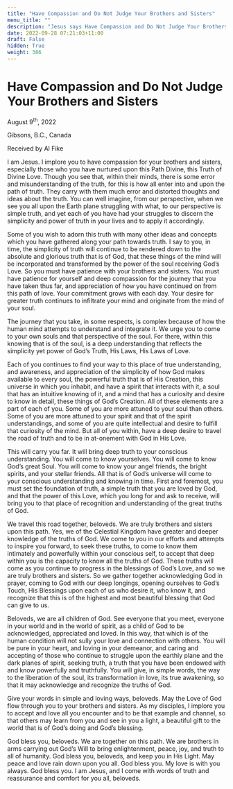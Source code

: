 ```yaml
---
title: "Have Compassion and Do Not Judge Your Brothers and Sisters"
menu_title: ""
description: "Jesus says Have Compassion and Do Not Judge Your Brothers and Sisters"
date: 2022-09-28 07:21:03+11:00
draft: False
hidden: True
weight: 386
---
```

# Have Compassion and Do Not Judge Your Brothers and Sisters

August 9<sup>th</sup>, 2022

Gibsons, B.C., Canada

Received by Al Fike   



I am Jesus. I implore you to have compassion for your brothers and sisters, especially those who you have nurtured upon this Path Divine, this Truth of Divine Love. Though you see that, within their minds, there is some error and misunderstanding of the truth, for this is how all enter into and upon the path of truth. They carry with them much error and distorted thoughts and ideas about the truth. You can well imagine, from our perspective, when we see you all upon the Earth plane struggling with what, to our perspective is simple truth, and yet each of you have had your struggles to discern the simplicity and power of truth in your lives and to apply it accordingly.

Some of you wish to adorn this truth with many other ideas and concepts which you have gathered along your path towards truth. I say to you, in time, the simplicity of truth will continue to be rendered down to the absolute and glorious truth that is of God, that these things of the mind will be incorporated and transformed by the power of the soul receiving God’s Love. So you must have patience with your brothers and sisters. You must have patience for yourself and deep compassion for the journey that you have taken thus far, and appreciation of how you have continued on from this path of love. Your commitment grows with each day. Your desire for greater truth continues to infiltrate your mind and originate from the mind of your soul.

The journey that you take, in some respects, is complex because of how the human mind attempts to understand and integrate it. We urge you to come to your own souls and that perspective of the soul. For there, within this knowing that is of the soul, is a deep understanding that reflects the simplicity yet power of God’s Truth, His Laws, His Laws of Love.

Each of you continues to find your way to this place of true understanding, and awareness, and appreciation of the simplicity of how God makes available to every soul, the powerful truth that is of His Creation, this universe in which you inhabit, and have a spirit that interacts with it, a soul that has an intuitive knowing of it, and a mind that has a curiosity and desire to know in detail, these things of God’s Creation.
All of these elements are a part of each of you. Some of you are more attuned to your soul than others. Some of you are more attuned to your spirit and that of the spirit understandings, and some of you are quite intellectual and desire to fulfill that curiosity of the mind. But all of you within, have a deep desire to travel the road of truth and to be in at-onement with God in His Love.

This will carry you far. It will bring deep truth to your conscious understanding. You will come to know yourselves. You will come to know God’s great Soul. You will come to know your angel friends, the bright spirits, and your stellar friends. All that is of God’s universe will come to your conscious understanding and knowing in time. First and foremost, you must set the foundation of truth, a simple truth that you are loved by God, and that the power of this Love, which you long for and ask to receive, will bring you to that place of recognition and understanding of the great truths of God.

We travel this road together, beloveds. We are truly brothers and sisters upon this path. Yes, we of the Celestial Kingdom have greater and deeper knowledge of the truths of God. We come to you in our efforts and attempts to inspire you forward, to seek these truths, to come to know them intimately and powerfully within your conscious self, to accept that deep within you is the capacity to know all the truths of God. These truths will come as you continue to progress in the blessings of God’s Love, and so we are truly brothers and sisters. So we gather together acknowledging God in prayer, coming to God with our deep longings, opening ourselves to God’s Touch, His Blessings upon each of us who desire it, who know it, and recognize that this is of the highest and most beautiful blessing that God can give to us.

Beloveds, we are all children of God. See everyone that you meet, everyone in your world and in the world of spirit, as a child of God to be acknowledged, appreciated and loved. In this way, that which is of the human condition will not sully your love and connection with others. You will be pure in your heart, and loving in your demeanor, and caring and accepting of those who continue to struggle upon the earthly plane and the dark planes of spirit, seeking truth, a truth that you have been endowed with and know powerfully and truthfully. You will give, in simple words, the way to the liberation of the soul, its transformation in love, its true awakening, so that it may acknowledge and recognize the truths of God.

Give your words in simple and loving ways, beloveds. May the Love of God flow through you to your brothers and sisters. As my disciples, I implore you to accept and love all you encounter and to be that example and channel, so that others may learn from you and see in you a light, a beautiful gift to the world that is of God’s doing and God’s blessing.

God bless you, beloveds. We are together on this path. We are brothers in arms carrying out God’s Will to bring enlightenment, peace, joy, and truth to all of humanity. God bless you, beloveds, and keep you in His Light. May peace and love rain down upon you all. God bless you. My love is with you always. God bless you. I am Jesus, and I come with words of truth and reassurance and comfort for you all, beloveds.